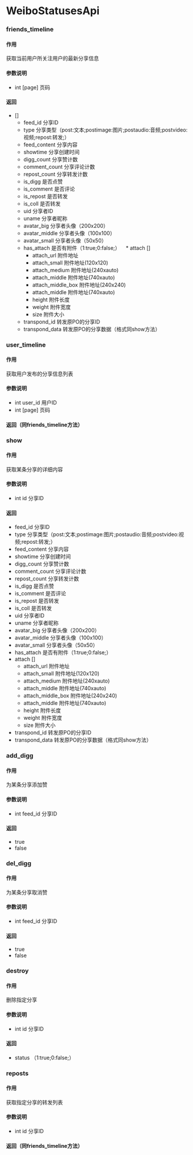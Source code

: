 # WeiboStatusesApi

### friends_timeline
#### 作用
获取当前用户所关注用户的最新分享信息
#### 参数说明
* int [page] 页码

#### 返回
* [] 
    * feed_id 分享ID 
    * type 分享类型（post:文本;postimage:图片;postaudio:音频;postvideo:视频;repost:转发;）
    * feed_content 分享内容
    * showtime 分享创建时间
    * digg_count 分享赞计数
    * comment_count 分享评论计数
    * repost_count 分享转发计数
    * is_digg 是否点赞
    * is_comment 是否评论
    * is_repost 是否转发
    * is_coll 是否转发
    * uid 分享者ID
    * uname 分享者昵称
    * avatar_big 分享者头像（200x200）
    * avatar_middle 分享者头像（100x100）
    * avatar_small 分享者头像（50x50）
    * has_attach 是否有附件（1:true;0:false;）
    * attach []
      * attach_url 附件地址
      * attach_small 附件地址(120x120)
      * attach_medium 附件地址(240xauto)
      * attach_middle 附件地址(740xauto)
      * attach_middle_box 附件地址(240x240)
      * attach_middle 附件地址(740xauto)
      * height 附件长度
      * weight 附件宽度
      * size 附件大小
    * transpond_id 转发原PO的分享ID
    * transpond_data 转发原PO的分享数据（格式同show方法）

### user_timeline
#### 作用
获取用户发布的分享信息列表
#### 参数说明
* int user_id 用户ID
* int [page] 页码

#### 返回（同friends_timeline方法）

### show
#### 作用
获取某条分享的详细内容
#### 参数说明
* int id 分享ID

#### 返回
* feed_id 分享ID 
* type 分享类型（post:文本;postimage:图片;postaudio:音频;postvideo:视频;repost:转发;）
* feed_content 分享内容
* showtime 分享创建时间
* digg_count 分享赞计数
* comment_count 分享评论计数
* repost_count 分享转发计数
* is_digg 是否点赞
* is_comment 是否评论
* is_repost 是否转发
* is_coll 是否转发
* uid 分享者ID
* uname 分享者昵称
* avatar_big 分享者头像（200x200）
* avatar_middle 分享者头像（100x100）
* avatar_small 分享者头像（50x50）
* has_attach 是否有附件（1:true;0:false;）
* attach []
  * attach_url 附件地址
  * attach_small 附件地址(120x120)
  * attach_medium 附件地址(240xauto)
  * attach_middle 附件地址(740xauto)
  * attach_middle_box 附件地址(240x240)
  * attach_middle 附件地址(740xauto)
  * height 附件长度
  * weight 附件宽度
  * size 附件大小
* transpond_id 转发原PO的分享ID
* transpond_data 转发原PO的分享数据（格式同show方法）

### add_digg
#### 作用
为某条分享添加赞
#### 参数说明
* int feed_id 分享ID

#### 返回
* true
* false

### del_digg
#### 作用
为某条分享取消赞
#### 参数说明
* int feed_id 分享ID

#### 返回
* true
* false

### destroy
#### 作用
删除指定分享
#### 参数说明
* int id 分享ID

#### 返回
* status （1:true;0:false;）

### reposts
#### 作用
获取指定分享的转发列表
#### 参数说明
* int id 分享ID

#### 返回（同friends_timeline方法）
